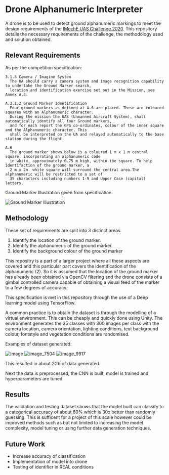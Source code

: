 # Drone Alphanumeric Interpreter
A drone is to be used to detect ground alphanumeric markings to meet the design requirements of the [IMechE UAS Challenge 2020](https://www.imeche.org/events/challenges/uas-challenge/team-resources/challenge-document-library). This repository details the necessary requirements of the challenge, the methodology used and solution obtained.

## Relevant Requirements
As per the competition specification:
```
3.1.8 Camera / Imagine System
  The UA should carry a camera system and image recognition capability to undertake the Ground Marker search,
  location and identification exercise set out in the Mission, see Annex A.3.

A.3.1.2 Ground Marker Identification
  Four ground markers as defined at A.6 are placed. These are coloured squares with an Alphanumeric character.
  During the mission the UAS (Unmanned Aircraft System), shall automatically identify all four Ground markers,
  and for each report the GPS co-ordinates, colour of the inner square and the Alphanumeric character. This 
  shall be interpreted on the UA and relayed automatically to the base station during the flight.

A.6
  The ground marker shown below is a coloured 1 m x 1 m central square, incorporating an alphanumeric code 
  in white, approximately 0.75 m high, within the square. To help identifaction of the ground marker, a 
  2 m x 2m  white square will surround the central area.The alphanumeric will be restricted to a set of 
  35 characters including numbers 1-9 and Upper Case (capital) letters.
```
Ground Marker Illustration given from specification:

![Ground Marker Illustration](https://user-images.githubusercontent.com/87501079/128209127-1d0f9567-28b4-4caf-8640-39ed9cdfa50a.png)

## Methodology
These set of requirements are split into 3 distinct areas.
1. Identify the location of the ground marker.
2. Identify the alphanumeric of the ground marker.
3. Identify the background colour of the ground marker

This repositry is a part of a larger project where all these aspects are covered and this particular part covers the identification of the alphanumeric (2). So it is assumed that the location of the ground marker has already been obtained via OpenCV filtering and the drone consists of a gimbal controlled camera capable of obtaining a visual feed of the marker to a few degrees of accuracy.

This specification is met in this repository through the use of a Deep learning model using TensorFlow.

A common practice is to obtain the dataset is through the modelling of a virtual environment. This can be cheaply and quickly done using Unity. The environment generates the 35 classes with 300 images per class with the camera location, camera orientation, lighting conditions, text background colour, fontstyle and vegetation conditions are randomised. 

Examples of dataset generated:

![image](https://user-images.githubusercontent.com/87501079/128212103-af4b61f6-f2d1-47ec-805e-160234b46621.png) 
![image_7504](https://user-images.githubusercontent.com/87501079/128213104-65f13efd-b639-4d43-935a-717508630c2b.png)
![image_9917](https://user-images.githubusercontent.com/87501079/128213178-7c09a79c-313c-456c-83a6-7ec7f045236b.png)

This resulted in about 2Gb of data generated.

Next the data is preprocessed, the CNN is built, model is trained and hyperparameters are tuned.

## Results
The validation and testing dataset shows that the model built can classify to a categorical accuracy of about 80% which is 30x better than randomly guessing. This is sufficent for a project of this scale however could be improved methods such as but not limited to increasing the model complexity, model tuning or using further data generation techniques.

## Future Work
- Increase accuracy of classification
- Implementation of model into drone
- Testing of identifier in REAL conditions

